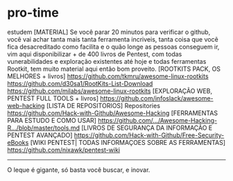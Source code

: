 # pro-time
estudem
[MATERIAL]
Se você parar 20 minutos para verificar o github, você vai achar tanta mais tanta ferramenta incriveis, tanta coisa que vocẽ fica desacreditado como facilita e o quão longe as pessoas conseguem ir, vim aqui disponibilizar + de 400 livros de Pentest, com todas vunerabilidades e exploração existentes até hoje e todas ferramentas Rootkit, tem muito material aqui então bom proveito.
[ROOTKITS PACK, OS MELHORES + livros]
https://github.com/tkmru/awesome-linux-rootkits 
https://github.com/d30sa1/RootKits-List-Download
https://github.com/milabs/awesome-linux-rootkits
[EXPLORAÇÃO WEB, PENTEST FULL TOOLS + livros]
https://github.com/infoslack/awesome-web-hacking 
[LISTA DE REPOSITORIOS]
Repositories
https://github.com/Hack-with-Github/Awesome-Hacking 
[FERRAMENTAS PARA ESTUDO E COMO USAR]
https://github.com/…/Awesome-Hacking-R…/blob/master/tools.md
[LIVROS DE SEGURANÇA DA INFORMAÇÃO E PENTEST AVANÇADO]
https://github.com/Hack-with-Github/Free-Security-eBooks
[WIKI PENTEST| TODAS INFORMAÇOES SOBRE AS FERRAMENTAS]
https://github.com/nixawk/pentest-wiki
________________________________________
O leque é gigante, só basta você buscar, e inovar.
